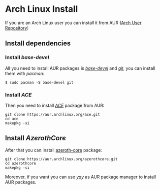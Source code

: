 # Arch Linux Install
If you are an Arch Linux user you can  install  it from AUR ([Arch User Repository](https://wiki.archlinux.org/index.php/Arch_User_Repository))

## Install dependencies

### Install *base-devel*
All you need to install AUR packages is [*base-devel*](https://www.archlinux.org/groups/x86_64/base-devel/) and [*git*](https://www.archlinux.org/packages/?name=git), you can install them with *pacman*:
```
$ sudo pacman -S base-devel git
```

### Install *ACE*
Then you need to install [*ACE*](https://aur.archlinux.org/packages/ace/) package from AUR:
```
git clone https://aur.archlinux.org/ace.git
cd ace
makepkg -si
```
## Install *AzerothCore*
After that you can install [azeroth-core](https://aur.archlinux.org/packages/azerothcore/) package:

```
git clone https://aur.archlinux.org/azerothcore.git
cd azerothcore
makepkg -si
```
Moreover, if you want you can use [*yay*](https://github.com/Jguer/yay) as AUR package manager to install AUR packages.
